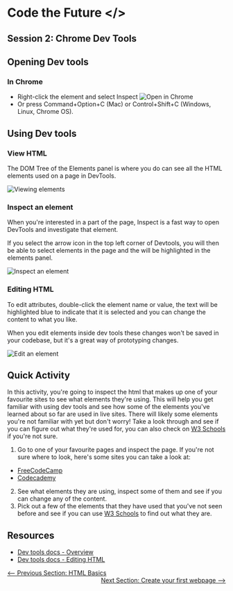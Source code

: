 # Code the Future </>

## Session 2: Chrome Dev Tools

## Opening Dev tools

### In Chrome

- Right-click the element and select Inspect
  ![Open in Chrome](../images/open-dev-tools.png)
- Or press Command+Option+C (Mac) or Control+Shift+C (Windows, Linux, Chrome OS).

## Using Dev tools

### View HTML

The DOM Tree of the Elements panel is where you do can see all the HTML elements used on a page in DevTools.

![Viewing elements](../images/view-elements.png)

### Inspect an element

When you're interested in a part of the page, Inspect is a fast way to open DevTools and investigate that element.

If you select the arrow icon in the top left corner of Devtools, you will then be able to select elements in the page and the will be highlighted in the elements panel.

![Inspect an element](../images/inspect-element.png)

### Editing HTML

To edit attributes, double-click the element name or value, the text will be highlighted blue to indicate that it is selected and you can change the content to what you like.

When you edit elements inside dev tools these changes won't be saved in your codebase, but it's a great way of prototyping changes.

![Edit an element](../images/edit-element.png)

## Quick Activity

In this activity, you're going to inspect the html that makes up one of your favourite sites to see what elements they're using.
This will help you get familiar with using dev tools and see how some of the elements you've learned about so far are used in live sites.
There will likely some elements you're not familiar with yet but don't worry! Take a look through and see if you can figure out what they're used for, you can also check on [W3 Schools](https://www.w3schools.com/tags/default.asp) if you're not sure.

1. Go to one of your favourite pages and inspect the page. If you're not sure where to look, here's some sites you can take a look at:

- [FreeCodeCamp](https://www.freecodecamp.org/)
- [Codecademy](https://www.codecademy.com/)

2. See what elements they are using, inspect some of them and see if you can change any of the content.
3. Pick out a few of the elements that they have used that you've not seen before and see if you can use [W3 Schools](https://www.w3schools.com/tags/default.asp) to find out what they are.

## Resources

- [Dev tools docs - Overview](https://developer.chrome.com/docs/devtools/overview/)
- [Dev tools docs - Editing HTML](https://developer.chrome.com/docs/devtools/dom/)

<div style="width: 100%">
<a href='html_basics.md'><-- Previous Section: HTML Basics</a>
<div align="right"><a href='create_webpage.md'>Next Section: Create your first webpage --></a></div>
</div>
